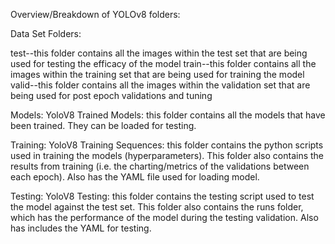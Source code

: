 Overview/Breakdown of YOLOv8 folders:

Data Set Folders:

test--this folder contains all the images within the test set that are being used for testing the efficacy of the model
train--this folder contains all the images within the training set that are being used for training the model
valid--this folder contains all the images within the validation set that are being used for post epoch validations and tuning


Models:
YoloV8 Trained Models: this folder contains all the models that have been trained. They can be loaded for testing. 

Training:
YoloV8 Training Sequences: this folder contains the python scripts used in training the models (hyperparameters). This folder also contains the results from training (i.e. the charting/metrics of the validations between each epoch). Also has the YAML file used for loading model.

Testing:
YoloV8 Testing: this folder contains the testing script used to test the model against the test set. This folder also contains the runs folder, which has the performance of the model during the testing validation. Also has includes the YAML for testing.
